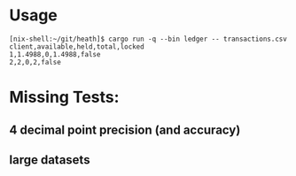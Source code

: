 # Usage
```shell
[nix-shell:~/git/heath]$ cargo run -q --bin ledger -- transactions.csv
client,available,held,total,locked
1,1.4988,0,1.4988,false
2,2,0,2,false
```

# Missing Tests:
## 4 decimal point precision (and accuracy)
## large datasets

